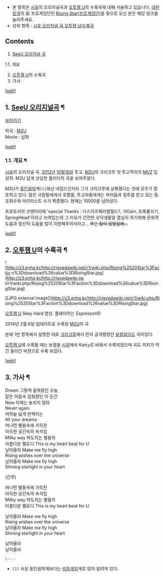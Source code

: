   * 본 항목은 [시유](%EC%8B%9C%EC%9C%A0.md)의 오리지널곡과 [오투잼 U](%EC%98%A4%ED%88%AC%EC%9E%BC%20U.md)의 수록곡에 대해 서술하고 있습니다. [대한민국](%EB%8C%80%ED%95%9C%EB%AF%BC%EA%B5%AD.md)의 前 프로게임단인 [Rising Star(프로게임단)](Rising%20Star%28%ED%94%84%EB%A1%9C%EA%B2%8C%EC%9E%84%EB%8B%A8%29.md)을 찾으로 오신 분은 해당 링크를 눌러주세요.
  * 상위 항목 : [시유 오리지널 곡](%EC%8B%9C%EC%9C%A0%20%EC%98%A4%EB%A6%AC%EC%A7%80%EB%84%90%20%EA%B3%A1.md),[오투잼 U/수록곡](%EC%98%A4%ED%88%AC%EC%9E%BC%20U/%EC%88%98%EB%A1%9D%EA%B3%A1.md)  

## Contents

    

1. [SeeU 오리지널 곡](SeeU%20%EC%98%A4%EB%A6%AC%EC%A7%80%EB%84%90%20%EA%B3%A1.md)
    

1.1. 개요

2. [오투잼 U](%EC%98%A4%ED%88%AC%EC%9E%BC%20U.md)의 수록곡 
3. 가사 

[[edit](http://rigvedawiki.net/r1/wiki.php/Rising%20Star?action=edit&section=1
)]

## 1. [SeeU 오리지널곡](SeeU%20%EC%98%A4%EB%A6%AC%EC%A7%80%EB%84%90%20%EA%B3%A1.md) ¶

[보러가기](http://www.youtube.com/watch?v=6GcgaqFYupg)

  

작곡 : [M2U](M2U.md)  
Movie : 삽화

  

[[edit](http://rigvedawiki.net/r1/wiki.php/Rising%20Star?action=edit&section=2
)]

### 1.1. 개요 ¶

[시유](SeeU.md)의 오리지널 곡. [2012년](2012%EB%85%84.md) [10월16일](10%EC%9B%94%2016%EC%9D%BC.md) 투고. [M2U](M2U.md)의 크리크루 첫 투고작이자 [
MVZ](http://mvzpro.com) 입성작. M2U 답게 상당한 퀄리티의 곡을 보여주었다.

  

M2U가 [동인음악](%EB%8F%99%EC%9D%B8%EC%9D%8C%EC%95%85.md)계`[1]`에선 네임드인지라 그가
크리크루에 상륙했다는 것에 모두가 환호하고 있다. 많은 사람들에게서 호평을, 투고자들에게는 부러움과 질투를 받고 있는 중. 조회수와
마이리스트 수가 폭증했다. 현재는 10000을 넘어섰다.

  

프로듀서의 코멘터리에 'special Thanks : 디스이즈페러렐월드?, 가Gain, 초록물꼬기, SpringHead'이라고 쓰여있는데 그
이유가 건전한 오덕생활을 열심히 하기위해 문화적 도움과 정신적 도움을 많이 지원해주어서라고... <del>무슨 일이 있었길래...</del>

  

[[edit](http://rigvedawiki.net/r1/wiki.php/Rising%20Star?action=edit&section=3
)]

## 2. [오투잼 U](%EC%98%A4%ED%88%AC%EC%9E%BC%20U.md)의 수록곡 ¶

  

![http://z3.enha.kr/http://rigvedawiki.net/r1/wiki.php/Rising%2520Star%3Factio
n%3Ddownload%26value%3DRisingStar.jpg](http://z3.enha.kr/http://rigvedawiki.ne
t/r1/wiki.php/Rising%2520Star%3Faction%3Ddownload%26value%3DRisingStar.jpg)

[[JPG external image]](http://z3.enha.kr/http://rigvedawiki.net/r1/wiki.php/Ri
sing%2520Star%3Faction%3Ddownload%26value%3DRisingStar.jpg)

  
  

  

[오투잼 U](%EC%98%A4%ED%88%AC%EC%9E%BC%20U.md) 5key Hard 영상. 플레이어는 EspressoHD

  
  

2014년 2월 6일 업데이트로 수록된 [M2U](M2U.md)의 곡

  

본래 1번 항목에서 설명한 대로 [크리크루](%ED%81%AC%EB%A6%AC%ED%81%AC%EB%A3%A8.md)에서 먼저
공개했었던 [보컬로이드](%EC%8B%9C%EC%9C%A0.md) 곡이었다.

  

[오투잼 U](%EC%98%A4%ED%88%AC%EC%9E%BC%20U.md)에 수록될 때는 보컬을
[시유](%EC%8B%9C%EC%9C%A0.md)에서 Kaicy로 바꿔서 수록되었으며 곡도 피치가 약간 올라간 버젼으로 수록 되었다.

  
  
  

[[edit](http://rigvedawiki.net/r1/wiki.php/Rising%20Star?action=edit&section=4
)]

## 3. 가사 ¶

Dream 그렇게 꿈꿔왔던 오늘  
짙은 어둠속 감춰졌던 이 순간  
Now 이제는 놓치지 않아  
Never again  
저하늘 넓게 반짝이는  
All your dreams  
머나먼 별들속에 가득찬  
아득한 공간속의 속삭임  
Milky way 파도치는 별들의  
아름다운 멜로디 This is my heart beat for U  
날아올라 Make me fly high  
Rising wishes over the universe  
날아올라 Make me fly high  
Shining starlight in your heart  

(간주)  

머나먼 별들속에 가득찬  
아득한 공간속의 속삭임  
Milky way 파도치는 별들의  
아름다운 멜로디 This is my heart beat for U  

날아올라 Make me fly high  
Rising wishes over the universe  
날아올라 Make me fly high  
Shining starlight in your heart  

날아올라  
날아올라

`\----`

  * `[1]` 사실 동인음악계보다는 [리듬게임](%EB%A6%AC%EB%93%AC%EA%B2%8C%EC%9E%84.md)계로 많이 알려져 있다.

